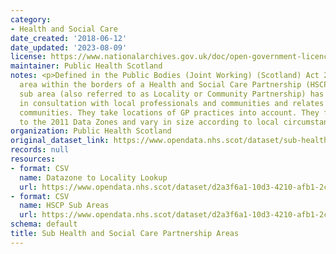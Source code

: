 ```yaml
---
category:
- Health and Social Care
date_created: '2018-06-12'
date_updated: '2023-08-09'
license: https://www.nationalarchives.gov.uk/doc/open-government-licence/version/3/
maintainer: Public Health Scotland
notes: <p>Defined in the Public Bodies (Joint Working) (Scotland) Act 2014 as a smaller
  area within the borders of a Health and Social Care Partnership (HSCP).\r\n\r\nEach
  sub area (also referred to as Locality or Community Partnership) has been agreed
  in consultation with local professionals and communities and relates to natural
  communities. They take locations of GP practices into account. They form a best-fit
  to the 2011 Data Zones and vary in size according to local circumstances.</p>
organization: Public Health Scotland
original_dataset_link: https://www.opendata.nhs.scot/dataset/sub-health-and-social-care-partnership-areas
records: null
resources:
- format: CSV
  name: Datazone to Locality Lookup
  url: https://www.opendata.nhs.scot/dataset/d2a3f6a1-10d3-4210-afb1-2c4845afdc2f/resource/d6e500c4-c1f2-4507-979a-e18855efd7a4/download/datazone_to_hscp_locality_lookup_2023-08.csv
- format: CSV
  name: HSCP Sub Areas
  url: https://www.opendata.nhs.scot/dataset/d2a3f6a1-10d3-4210-afb1-2c4845afdc2f/resource/ecd020ed-91ce-444b-a650-b1c909fd342c/download/all_subhscp_areas_2023-08.csv
schema: default
title: Sub Health and Social Care Partnership Areas
---
```

